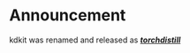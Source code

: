 # Announcement
kdkit was renamed and released as [***torchdistill***](https://github.com/yoshitomo-matsubara/torchdistill)
